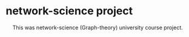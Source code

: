 # network-science project
&emsp; This was network-science (Graph-theory) university course project.
